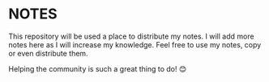 # NOTES
This repository will be used a place to distribute my notes. I will add more notes here as I will increase my knowledge. Feel free to use my notes, copy or even distribute them.

Helping the community is such a great thing to do! 😊